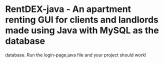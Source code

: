 # RentDEX-java - An apartment renting GUI for clients and landlords made using Java with MySQL as the database
database.
Run the login-page.java file and your project should work!
